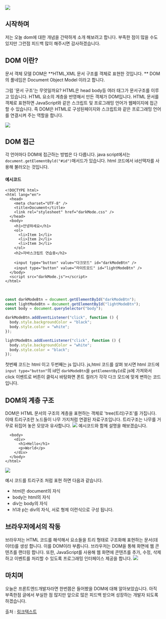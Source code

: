 ![](https://velog.velcdn.com/images/mgang0_0/post/4ea06bed-db0e-48b3-aa08-d117f260b588/image.png)

## 시작하며

저는 오늘 dom에 대한 개념을 간략하게 소개 해보려고 합니다.
부족한 점이 많을 수도 있지만 그런점 피드백 많이 해주시면 감사하겠습니다.

## DOM 이란?

문서 객체 모델 DOM은 **HTML,XML 문서 구조를 객체로 표현한 것입니다.
** DOM의 풀네임은 Document Object Model 이라고 합니다.

그럼 '문서 구조'는 무엇일까요?
HTML은 head body등 여러 태그가 문서구조를 이루고 있습니다.
HTML 요소의 계층을 반영해서 만든 객체가 DOM입니다.
HTML 문서를 객체로 표현하면 JavaScript와 같은 스크립트 및 프로그래밍 언어가 웹페이지에 접근할 수 있습니다.
즉 DOM은 HTML로 구성된페이지와 스크립트와 같은 프로그래밍 언어를 연결시켜 주는 역할을 합니다.

![](https://velog.velcdn.com/images/mgang0_0/post/a0c7dd2a-7651-4d8b-ba87-9ae98c92a19e/image.png)

## DOM 접근

각 언어마다 DOM에 접근하는 방법은 다 다릅니다.
java script에서는 `document.getElementByld("#id")`매서드가 있습니다.
html 코드에서 id선택자를 사용해 불러오는 것입니다.

#### 예시코드

```
<!DOCTYPE html>
<html lang="en">
  <head>
    <meta charset="UTF-8" />
    <title>Document</title>
    <link rel="stylesheet" href="darkMode.css" />
  </head>
  <body>
    <h1>안녕하세요</h1>
    <ol>
      <li>Item 1</li>
      <li>Item 2</li>
      <li>Item 3</li>
    </ol>
    <h2>자바스크립트 연습중</h2>

    <input type="button" value="다크모드" id="darkModeBtn" />
    <input type="button" value="라이트모드" id="lightModeBtn" />
  </body>
  <script src="darkMode.js"></script>
</html>
```

<br>

```javascript
const darkModeBtn = document.getElementById("darkModeBtn");
const lightModeBtn = document.getElementById("lightModeBtn");
const body = document.querySelector("body");

darkModeBtn.addEventListener("click", function () {
  body.style.backgroundColor = "black";
  body.style.color = "white";
});

lightModeBtn.addEventListener("click", function () {
  body.style.backgroundColor = "white";
  body.style.color = "black";
});
```

첫번째 코드는 html 이고 두번째는 js 입니다.
js,html 코드를 살펴 보시면 html 코드에
`input type="button"`의 id인 `darkModeBtn`을 `getElementById`로
js에 가져와서 click 이벤트로 버튼이 클릭시
바탕화면 폰트 컬러가 각각 다크 모드에 맞게 변하는 코드 입니다.

## DOM의 계층 구조

DOM은 HTML 문서의 구조의 계층을 표현하는 객체로
'tree(트리)구조'를 가집니다.
이때 트리구조란 노드들이 나무 가지처럼 연결된 자료구조입니다.
트리구조는 나무를 거꾸로 뒤집어 놓은 모양과 유사합니다.
![](https://velog.velcdn.com/images/mgang0_0/post/48f97ff4-0175-4124-91ba-ba257cb98c0d/image.png)
예시코드와 함께 설명을 해보겠습니다.

```<html>
  <body>
    <div>
      <h1>Hello</h1>
      <p>World</p>
    </div>
  </body>
</html>
```

![](https://velog.velcdn.com/images/mgang0_0/post/fcee3461-f56e-4a9e-bfc1-7dabfbc475e7/image.png)

예시 코드를 트리구조 처럼 표현 하면 다음과 같습니다.

- html은 document의 자식
- body는 html의 자식
- div는 body의 자식
- h1과 p는 div의 자식, 서로 형제
  이런식으로 구성 됩니다.

## 브라우저에서의 작동

브라우저는 HTML 코드를 해석해서
요소들을 트리 형태로 구조화해 표현하는 문서(데이터)를 생성 합니다.
이를 DOM이라 부릅니다.
브라우저는 DOM을 통해 화면에 웹 콘텐츠를 랜더링 합니다.
또한, JavaScript를 사용해 웹 화면에 콘텐츠를 추가, 수정, 삭제하고
이벤트를 처리할 수 있도록 프로그래밍 인터페이스 제공을 합니다.
![](https://velog.velcdn.com/images/mgang0_0/post/68e9e442-3ef9-461c-8645-a683455b245a/image.png)

## 마치며

오늘은 프론트엔드개발자라면 한번쯤은 들어봤을 DOM에 대해 알아보았습니다. 아직 부족한점 글에서 부실한 점 많지만 앞으로 많은 피드백 받으며 성장하는 개발자 되도록 하겠습니다.

출처 : [링크텍스트](https://docs.tosspayments.com/resources/glossary/dom)
